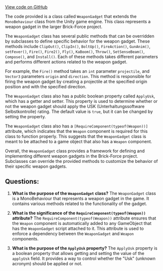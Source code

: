 [View code on GitHub](https://github.com/TieHaxJan/Brick-Force/Assembly-CSharp\WeaponGadget.cs)

The code provided is a class called `WeaponGadget` that extends the `MonoBehaviour` class from the Unity game engine. This class represents a weapon gadget in the larger Brick-Force project. 

The `WeaponGadget` class has several public methods that can be overridden by subclasses to define specific behavior for the weapon gadget. These methods include `ClipOut()`, `ClipIn()`, `BoltUp()`, `FireAction()`, `GunAnim()`, `setFever()`, `Fire()`, `Fire2()`, `Fly()`, `KaBoom()`, `Throw()`, `SetSenseBeam()`, `Compose()`, and `Install()`. Each of these methods takes different parameters and performs different actions related to the weapon gadget.

For example, the `Fire()` method takes an `int` parameter `projectile`, and `Vector3` parameters `origin` and `direction`. This method is responsible for firing the weapon gadget by creating a projectile at the specified origin position and with the specified direction.

The `WeaponGadget` class also has a public boolean property called `ApplyUsk`, which has a getter and setter. This property is used to determine whether or not the weapon gadget should apply the USK (Unterhaltungssoftware Selbstkontrolle) rating. The default value is `true`, but it can be changed by setting the property.

The `WeaponGadget` class also has a `[RequireComponent(typeof(Weapon))]` attribute, which indicates that the `Weapon` component is required for this class to function properly. This suggests that the `WeaponGadget` class is meant to be attached to a game object that also has a `Weapon` component.

Overall, the `WeaponGadget` class provides a framework for defining and implementing different weapon gadgets in the Brick-Force project. Subclasses can override the provided methods to customize the behavior of their specific weapon gadgets.
## Questions: 
 1. **What is the purpose of the `WeaponGadget` class?**
The `WeaponGadget` class is a MonoBehaviour that represents a weapon gadget in the game. It contains various methods related to the functionality of the gadget.

2. **What is the significance of the `RequireComponent(typeof(Weapon))` attribute?**
The `RequireComponent(typeof(Weapon))` attribute ensures that the `Weapon` component is automatically added to any GameObject that has the `WeaponGadget` script attached to it. This attribute is used to enforce a dependency between the `WeaponGadget` and `Weapon` components.

3. **What is the purpose of the `ApplyUsk` property?**
The `ApplyUsk` property is a boolean property that allows getting and setting the value of the `applyUsk` field. It provides a way to control whether the "Usk" (unknown acronym) should be applied or not.